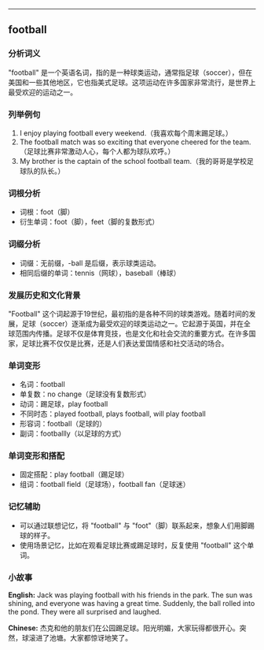 
---------------
## football
### 分析词义
"football" 是一个英语名词，指的是一种球类运动，通常指足球（soccer），但在美国和一些其他地区，它也指美式足球。这项运动在许多国家非常流行，是世界上最受欢迎的运动之一。

### 列举例句
1. I enjoy playing football every weekend.（我喜欢每个周末踢足球。）
2. The football match was so exciting that everyone cheered for the team.（足球比赛非常激动人心，每个人都为球队欢呼。）
3. My brother is the captain of the school football team.（我的哥哥是学校足球队的队长。）

### 词根分析
- 词根：foot（脚）
- 衍生单词：foot（脚），feet（脚的复数形式）

### 词缀分析
- 词缀：无前缀，-ball 是后缀，表示球类运动。
- 相同后缀的单词：tennis（网球），baseball（棒球）

### 发展历史和文化背景
"Football" 这个词起源于19世纪，最初指的是各种不同的球类游戏。随着时间的发展，足球（soccer）逐渐成为最受欢迎的球类运动之一。它起源于英国，并在全球范围内传播。足球不仅是体育竞技，也是文化和社会交流的重要方式。在许多国家，足球比赛不仅仅是比赛，还是人们表达爱国情感和社交活动的场合。

### 单词变形
- 名词：football
- 单复数：no change（足球没有复数形式）
- 动词：踢足球，play football
- 不同时态：played football, plays football, will play football
- 形容词：football（足球的）
- 副词：footballly（以足球的方式）

### 单词变形和搭配
- 固定搭配：play football（踢足球）
- 组词：football field（足球场），football fan（足球迷）

### 记忆辅助
- 可以通过联想记忆，将 "football" 与 "foot"（脚）联系起来，想象人们用脚踢球的样子。
- 使用场景记忆，比如在观看足球比赛或踢足球时，反复使用 "football" 这个单词。

### 小故事
**English:**
Jack was playing football with his friends in the park. The sun was shining, and everyone was having a great time. Suddenly, the ball rolled into the pond. They were all surprised and laughed.

**Chinese:**
杰克和他的朋友们在公园踢足球。阳光明媚，大家玩得都很开心。突然，球滚进了池塘。大家都惊讶地笑了。

